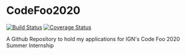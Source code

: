 # CodeFoo2020
[![Build Status](https://travis-ci.com/Jhawk1196/CodeFoo2020.svg?branch=master)](https://travis-ci.com/Jhawk1196/CodeFoo2020)
[![Coverage Status](https://coveralls.io/repos/github/Jhawk1196/CodeFoo2020/badge.svg)](https://coveralls.io/github/Jhawk1196/CodeFoo2020)

A Github Repository to hold my applications for IGN's Code Foo 2020 Summer Internship
